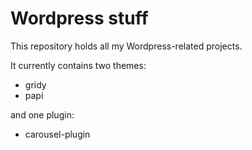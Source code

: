 # Wordpress stuff

This repository holds all my Wordpress-related projects.

It currently contains two themes:
* gridy
* papi

and one plugin:
* carousel-plugin